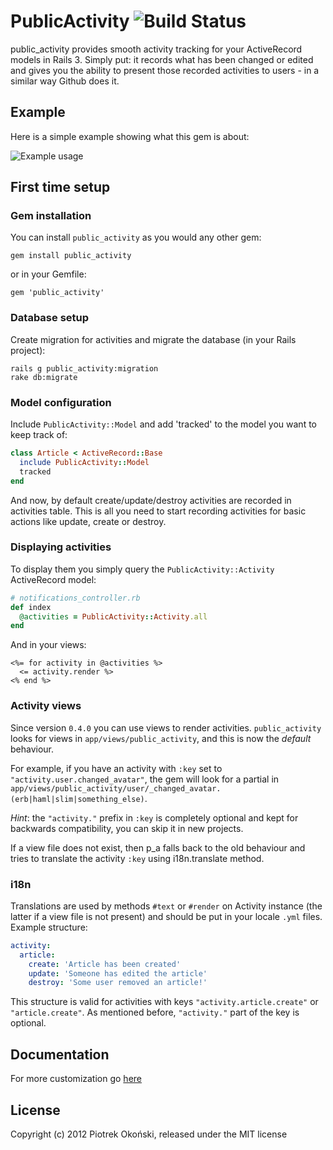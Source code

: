 # PublicActivity ![Build Status](http://travis-ci.org/pokonski/public_activity.png)

public_activity provides smooth activity tracking for your ActiveRecord models in Rails 3.
Simply put: it records what has been changed or edited and gives you the ability to present those recorded activities to users - in a similar way Github does it.

## Example

Here is a simple example showing what this gem is about:

![Example usage](http://i.imgur.com/uGPSm.png)

## First time setup

### Gem installation

You can install `public_activity` as you would any other gem:

    gem install public_activity

or in your Gemfile:

    gem 'public_activity'

### Database setup

Create migration for activities and migrate the database (in your Rails project):

    rails g public_activity:migration
    rake db:migrate

### Model configuration

Include `PublicActivity::Model` and add 'tracked' to the model you want to keep track of:

```ruby
class Article < ActiveRecord::Base
  include PublicActivity::Model
  tracked
end
```

And now, by default create/update/destroy activities are recorded in activities table. This is all you need to start recording activities for basic actions like update, create or destroy.

### Displaying activities

To display them you simply query the `PublicActivity::Activity` ActiveRecord model:

```ruby
# notifications_controller.rb
def index
  @activities = PublicActivity::Activity.all
end
```

And in your views:

```erb
<%= for activity in @activities %>
  <= activity.render %>
<% end %>
```

### Activity views

Since version `0.4.0` you can use views to render activities. `public_activity` looks for views in `app/views/public_activity`, and this is now the *default* behaviour.

For example, if you have an activity with `:key` set to `"activity.user.changed_avatar"`, the gem will look for a partial in `app/views/public_activity/user/_changed_avatar.(erb|haml|slim|something_else)`.

*Hint*: the `"activity."` prefix in `:key` is completely optional and kept for backwards compatibility, you can skip it in new projects.

If a view file does not exist, then p_a falls back to the old behaviour and tries to translate the activity `:key` using i18n.translate method.

### i18n

Translations are used by  methods `#text` or `#render` on Activity instance (the latter if a view file is not present) and should be put in your locale `.yml` files. Example structure:

```yaml
activity:
  article:
    create: 'Article has been created'
    update: 'Someone has edited the article'
    destroy: 'Some user removed an article!'
```
This structure is valid for activities with keys `"activity.article.create"` or `"article.create"`. As mentioned before, `"activity."` part of the key is optional.

## Documentation

For more customization go [here](http://rubydoc.info/gems/public_activity/index)

## License
Copyright (c) 2012 Piotrek Okoński, released under the MIT license